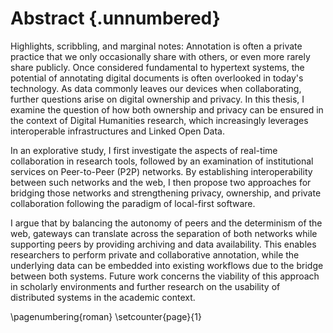 # Abstract {.unnumbered}

Highlights, scribbling, and marginal notes: Annotation is often a private practice that we only occasionally share with others, or even more rarely share publicly. Once considered fundamental to hypertext systems, the potential of annotating digital documents is often overlooked in today's technology. As data commonly leaves our devices when collaborating, further questions arise on digital ownership and privacy. In this thesis, I examine the question of how both ownership and privacy can be ensured in the context of Digital Humanities research, which increasingly leverages interoperable infrastructures and Linked Open Data. 

In an explorative study, I first investigate the aspects of real-time collaboration in research tools, followed by an examination of institutional services on Peer-to-Peer (P2P) networks. By establishing interoperability between such networks and the web, I then propose two approaches for bridging those networks and strengthening privacy, ownership, and private collaboration following the paradigm of local-first software.

I argue that by balancing the autonomy of peers and the determinism of the web, gateways can translate across the separation of both networks while supporting peers by providing archiving and data availability. This enables researchers to perform private and collaborative annotation, while the underlying data can be embedded into existing workflows due to the bridge between both systems. Future work concerns the viability of this approach in scholarly environments and further research on the usability of distributed systems in the academic context.

\pagenumbering{roman}
\setcounter{page}{1}
